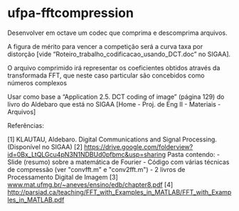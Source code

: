 # ufpa-fftcompression

Desenvolver em octave um codec que comprima e descomprima arquivos.

A figura de mérito para vencer a competição será a curva taxa por distorção [vide “Roteiro_trabalho_codificacao_usando_DCT.doc” no SIGAA].

O arquivo comprimido irá representar os coeficientes obtidos através da transformada FFT, que neste caso particular são concebidos como números complexos

Usar como base a “Application 2.5. DCT coding of image” (página 129) do livro do Aldebaro que está no SIGAA [Home - Proj. de Eng II - Materiais - Arquivos]

Referências:

[1] KLAUTAU, Aldebaro. Digital Communications and Signal Processing. (Disponível no SIGAA)
[2] https://drive.google.com/folderview?id=0Bx_LtQLGcu4pN3N1NDBUd0pfbmc&usp=sharing
Pasta contendo:
    - Slide (resumo) sobre a matemática de Fourier
    - Código com várias técnicas de compressão (ver "convfft.m" e "conv2fft.m")
    - 2 livros de Processamento Digital de Imagem
[3] www.mat.ufmg.br/~aneves/ensino/edb/chapter8.pdf
[4] http://parsiad.ca/teaching/FFT_with_Examples_in_MATLAB/FFT_with_Examples_in_MATLAB.pdf
